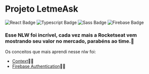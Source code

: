 
# Projeto LetmeAsk

![React Badge](https://img.shields.io/badge/React-20232A?style=flat-square&logo=react&logoColor=61DAFB&link=https://pt-br.reactjs.org/)
![Typescript Badge](https://img.shields.io/badge/-Typescript-0000ff?style=flat-square&logo=Typescript&logoColor=white&link=https://www.typescriptlang.org/)
![Sass Badge](https://img.shields.io/badge/-Sass-ff00ff?style=flat-square&logo=Sass&logoColor=white&link=https://sass-lang.com/)
![Firebase Badge](https://img.shields.io/badge/-Firebase-ffca28?style=flat-square&logo=Firebase&logoColor=white&link=https://firebase.google.com/?hl=pt)



### Esse NLW foi incrível, cada vez mais a Rocketseat vem mostrando seu valor no mercado, parabéns ao time.🚀

Os conceitos que mais aprendi nesse nlw foi:
- [Context](https://pt-br.reactjs.org/docs/context.html)✍🏼
- [Firebase Authentication](https://firebase.google.com/docs/auth)✍🏼
